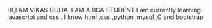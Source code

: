 HI,I AM VIKAS GULIA. 
I AM A BCA STUDENT
I am currently learning javascript and css .
I know html ,css ,python ,mysql ,C and bootstrap.
